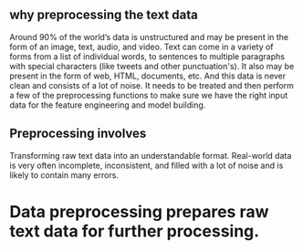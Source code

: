 ## why preprocessing the text data
Around 90% of the world’s data is unstructured and may be present in the
form of an image, text, audio, and video. Text can come in a variety of
forms from a list of individual words, to sentences to multiple paragraphs
with special characters (like tweets and other punctuation's). It also may
be present in the form of web, HTML, documents, etc. And this data is never
clean and consists of a lot of noise. It needs to be treated and then perform
a few of the preprocessing functions to make sure we have the right input data
for the feature engineering and model building.

## Preprocessing involves
Transforming raw text data into an understandable format. Real-world data is 
very often incomplete, inconsistent, and filled with a lot of noise and is likely 
to contain many errors.

# Data preprocessing prepares raw text data for further processing.